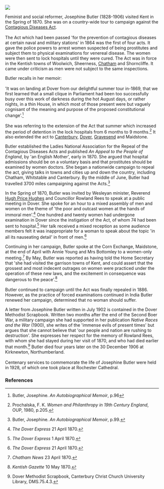 <a href="https://www.kent-maps.online"><img src="https://www.kent-maps.online/juncture/ve-button.png"></a>

<param ve-config title="Josephine Butler" author="Michelle Crowther" layout="vtl" 
banner="https://raw.githubusercontent.com/kent-map/images/main/banners/19c.jpg">

<param ve-entity eid="Q16900107" aliases="Shorncliffe">
<param ve-entity eid="Q213180" aliases="Maidstone">
<param ve-entity eid="Q1011096" aliases="Deal">
<param ve-entity eid="Q1003196" aliases="Sheerness">
<param ve-entity eid="Q964785" aliases="Whitstable">
<param ve-entity eid="Q1006232" aliases="Woolwich">

Feminist and social reformer, Josephine Butler (1828-1906) visited Kent in the Spring of 1870. She was on a country-wide tour to campaign against the [Contagious Diseases Act](/19c/19c-contagious-diseases).
<br><br>
The Act which had been passed 'for the prevention of contagious diseases at certain naval and military stations' in 1864 was the first of four acts. It gave the police powers to arrest women suspected of being prostitutes and subject them to physical examinations for venereal disease. The women were then sent to lock hospitals until they were cured. The Act was in force in the Kentish towns of Woolwich, Sheerness, [Chatham](19c/19c-chatham-dockyard/) and Shorncliffe. It came under criticism as men were not subject to the same inspections.  
<param ve-image url="https://upload.wikimedia.org/wikipedia/commons/6/66/Josephine_Butler_bust_%2826484385992%29.jpg" label="Josephine Butler, LSE Library, No restrictions, via Wikimedia Commons">

Butler recalls in her memoir:
<br><br>
'It was on landing at Dover from our delightful summer tour in-1869, that we first learned that a small clique in Parliament had been too successfully busy over this work of darkness during the hot August days, or rather nights, in a thin House, in which most of those present were but vaguely cognisant of the meaning and purpose of the proposed constitutional change'.[^ref1]
<br><br>
She was referring to the extension of the Act that summer which increased the period of detention in the lock hospitals from 6 months to 9 months.[^ref2] It also extended the act to [Canterbury](/19c/19c-canterbury), [Dover](/19c/19c-dover/), [Gravesend](/19c/19c-gravesend/) and Maidstone.
<param ve-image url="https://upload.wikimedia.org/wikipedia/commons/6/6c/Vilhelm_Bille_-_Sejlb%C3%A5de_ud_for_Dovers_kyst.png" label="Dover by Vilhelm Bille c. 1882-1908">

Butler established the Ladies National Association for the Repeal of the Contagious Diseases Acts and published _An Appeal to the People of England_, by 'an English Mother', early in 1870. She argued that hospital admissions should be on a voluntary basis and that prostitutes should be examined by women doctors.  She began a nationwide campaign to repeal the act, giving talks in towns and cities up and down the country, including Chatham, Whitstable and Canterbury. By the middle of June, Butler had travelled 3700 miles campaigning against the Acts.[^ref3]  
<param ve-image url="https://stor.artstor.org/stor/cc8a3415-e232-4db4-8a21-98b6d9539b2a" label="Harbour Street, Whitstable">

In the Spring of 1870, Butler was invited by Wesleyan minister, Reverend [Hugh Price Hughes](/19c/19c-price-hughes-biography/) and Councillor Rowland Rees to speak at a public meeting in Dover. She spoke for an hour to a mixed assembly of men and women on the theme of 'the poor and outcast women at the hands of immoral men'.[^ref4] One hundred and twenty women had undergone examination in Dover since the instigation of the Act, of whom 74 had been sent to hospital.[^ref5] Her talk received a mixed reception as some audience members felt it was inappropriate for a woman to speak about the topic 'in all its nauseating detail' in front of men.[^ref6] 
<param ve-image url="https://upload.wikimedia.org/wikipedia/commons/1/19/Joshua_Cristall_-_Dover_Pier_-_B1977.14.5756_-_Yale_Center_for_British_Art.jpg" label="Dover Pier, Joshua Cristall, CC0, via Wikimedia Commons">

Continuing in her campaign, Butler spoke at the Corn Exchange, Maidstone, at the end of April with Annie Young and Mrs Bottomley to a women-only meeting.[^ref7] By May, Butler was reported as having told the Home Secretary that 'she had visited the garrison towns of Kent, and could assert that the grossest and most indecent outrages on women were practiced under the operation of these new laws, and the excitement in consequence was dangerous to the peace'.[^ref8]
<br><br>
Butler continued to campaign until the Act was finally repealed in 1886. However, as the practice of forced examinations continued in India Butler renewed her campaign, determined that no woman should suffer. 
<param ve-image url="https://stor.artstor.org/stor/c87a31b4-b490-41f8-930c-97b5b9e7a5b0" label="Maidstone">

A letter from Josephine Butler written in July 1902 is contained in the Dover Methodist Scrapbook. Written two months after the end of the Second Boer War, a military campaign she had supported in her publication _Native Races and the War_ (1900), she writes of the 'immense evils of present times' but argues that she cannot believe that 'our people and nation are rushing to destruction'. She expresses her respect for the memory of Rowland Rees, with whom she had stayed during her visit of 1870, and who had died earlier that month.[^ref9] Butler died four years later on the 30 December 1906 at Kirknewton, Northumberland.
<br><br>
Centenary services to commemorate the life of Josephine Butler were held in 1928, of which one took place at Rochester Cathedral.
<param ve-image url="https://upload.wikimedia.org/wikipedia/commons/d/d6/Poster_-_Josephine_Butler_Centenary._A_special_service_of_commemoration%2C_1928._%2822893825576%29.jpg" label="Josephine Butler Centenary, LSE Library, No restrictions, via Wikimedia Commons">

### References

[^ref1]: Butler, Josephine. _An Autobiographical Memoir_, p.96
[^ref2]: Prochalska, F. K. _Women and Philanthropy in 19th Century England_, OUP, 1980, p.205.
[^ref3]: Butler, Josephine. _An Autobiographical Memoir_, p.99.
[^ref4]: _The Dover Express_ 21 April 1870.
[^ref5]: _The Dover Express_ 1 April 1870.
[^ref6]: _The Dover Express_ 21 April 1870.
[^ref7]: _Chatham News_ 23 April 1870.
[^ref8]: _Kentish Gazette_ 10 May 1870.
[^ref9]: Dover Methodist Scrapbook, Canterbury Christ Church University Library, DMS.75.4.3.
